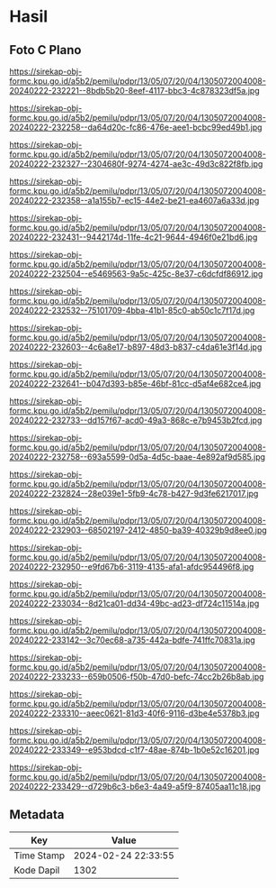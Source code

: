# Hasil

## Foto C Plano

https://sirekap-obj-formc.kpu.go.id/a5b2/pemilu/pdpr/13/05/07/20/04/1305072004008-20240222-232221--8bdb5b20-8eef-4117-bbc3-4c878323df5a.jpg

https://sirekap-obj-formc.kpu.go.id/a5b2/pemilu/pdpr/13/05/07/20/04/1305072004008-20240222-232258--da64d20c-fc86-476e-aee1-bcbc99ed49b1.jpg

https://sirekap-obj-formc.kpu.go.id/a5b2/pemilu/pdpr/13/05/07/20/04/1305072004008-20240222-232327--2304680f-9274-4274-ae3c-49d3c822f8fb.jpg

https://sirekap-obj-formc.kpu.go.id/a5b2/pemilu/pdpr/13/05/07/20/04/1305072004008-20240222-232358--a1a155b7-ec15-44e2-be21-ea4607a6a33d.jpg

https://sirekap-obj-formc.kpu.go.id/a5b2/pemilu/pdpr/13/05/07/20/04/1305072004008-20240222-232431--9442174d-11fe-4c21-9644-4946f0e21bd6.jpg

https://sirekap-obj-formc.kpu.go.id/a5b2/pemilu/pdpr/13/05/07/20/04/1305072004008-20240222-232504--e5469563-9a5c-425c-8e37-c6dcfdf86912.jpg

https://sirekap-obj-formc.kpu.go.id/a5b2/pemilu/pdpr/13/05/07/20/04/1305072004008-20240222-232532--75101709-4bba-41b1-85c0-ab50c1c7f17d.jpg

https://sirekap-obj-formc.kpu.go.id/a5b2/pemilu/pdpr/13/05/07/20/04/1305072004008-20240222-232603--4c6a8e17-b897-48d3-b837-c4da61e3f14d.jpg

https://sirekap-obj-formc.kpu.go.id/a5b2/pemilu/pdpr/13/05/07/20/04/1305072004008-20240222-232641--b047d393-b85e-46bf-81cc-d5af4e682ce4.jpg

https://sirekap-obj-formc.kpu.go.id/a5b2/pemilu/pdpr/13/05/07/20/04/1305072004008-20240222-232733--dd157f67-acd0-49a3-868c-e7b9453b2fcd.jpg

https://sirekap-obj-formc.kpu.go.id/a5b2/pemilu/pdpr/13/05/07/20/04/1305072004008-20240222-232758--693a5599-0d5a-4d5c-baae-4e892af9d585.jpg

https://sirekap-obj-formc.kpu.go.id/a5b2/pemilu/pdpr/13/05/07/20/04/1305072004008-20240222-232824--28e039e1-5fb9-4c78-b427-9d3fe6217017.jpg

https://sirekap-obj-formc.kpu.go.id/a5b2/pemilu/pdpr/13/05/07/20/04/1305072004008-20240222-232903--68502197-2412-4850-ba39-40329b9d8ee0.jpg

https://sirekap-obj-formc.kpu.go.id/a5b2/pemilu/pdpr/13/05/07/20/04/1305072004008-20240222-232950--e9fd67b6-3119-4135-afa1-afdc954496f8.jpg

https://sirekap-obj-formc.kpu.go.id/a5b2/pemilu/pdpr/13/05/07/20/04/1305072004008-20240222-233034--8d21ca01-dd34-49bc-ad23-df724c11514a.jpg

https://sirekap-obj-formc.kpu.go.id/a5b2/pemilu/pdpr/13/05/07/20/04/1305072004008-20240222-233142--3c70ec68-a735-442a-bdfe-741ffc70831a.jpg

https://sirekap-obj-formc.kpu.go.id/a5b2/pemilu/pdpr/13/05/07/20/04/1305072004008-20240222-233233--659b0506-f50b-47d0-befc-74cc2b26b8ab.jpg

https://sirekap-obj-formc.kpu.go.id/a5b2/pemilu/pdpr/13/05/07/20/04/1305072004008-20240222-233310--aeec0621-81d3-40f6-9116-d3be4e5378b3.jpg

https://sirekap-obj-formc.kpu.go.id/a5b2/pemilu/pdpr/13/05/07/20/04/1305072004008-20240222-233349--e953bdcd-c1f7-48ae-874b-1b0e52c16201.jpg

https://sirekap-obj-formc.kpu.go.id/a5b2/pemilu/pdpr/13/05/07/20/04/1305072004008-20240222-233429--d729b6c3-b6e3-4a49-a5f9-87405aa11c18.jpg


## Metadata

| Key        | Value               |
| ---------- | ------------------- |
| Time Stamp | 2024-02-24 22:33:55 |
| Kode Dapil | 1302                |



